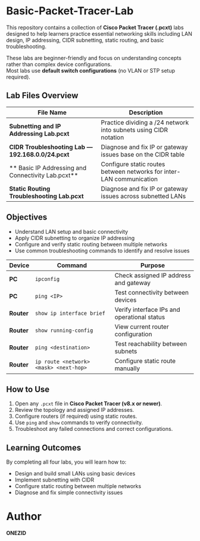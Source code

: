# Basic-Packet-Tracer-Lab

This repository contains a collection of **Cisco Packet Tracer (.pcxt)** labs designed to help learners practice essential networking skills including LAN design, IP addressing, CIDR subnetting, static routing, and basic troubleshooting.

These labs are beginner-friendly and focus on understanding concepts rather than complex device configurations.  
Most labs use **default switch configurations** (no VLAN or STP setup required).

##  Lab Files Overview

| File Name | Description |
|------------|-------------|
| **Subnetting and IP Addressing Lab.pcxt** | Practice dividing a /24 network into subnets using CIDR notation|
| **CIDR Troubleshooting Lab — 192.168.0.0/24.pcxt** | Diagnose and fix IP or gateway issues base on the CIDR table |
| ** Basic IP Addressing and Connectivity Lab.pcxt** |  Configure static routes between networks for inter-LAN communication |
| **Static Routing Troubleshooting Lab.pcxt** | Diagnose and fix IP or gateway issues across subnetted LANs |

##  Objectives

- Understand LAN setup and basic connectivity  
- Apply CIDR subnetting to organize IP addressing  
- Configure and verify static routing between multiple networks  
- Use common troubleshooting commands to identify and resolve issues


| Device | Command | Purpose |
|---------|----------|----------|
| **PC** | `ipconfig` | Check assigned IP address and gateway |
| **PC** | `ping <IP>` | Test connectivity between devices |
| **Router** | `show ip interface brief` | Verify interface IPs and operational status |
| **Router** | `show running-config` | View current router configuration |
| **Router** | `ping <destination>` | Test reachability between subnets |
| **Router** | `ip route <network> <mask> <next-hop>` | Configure static route manually |


##  How to Use

1. Open any `.pcxt` file in **Cisco Packet Tracer (v8.x or newer)**.  
2. Review the topology and assigned IP addresses.  
3. Configure routers (if required) using static routes.  
4. Use `ping` and `show` commands to verify connectivity.  
5. Troubleshoot any failed connections and correct configurations.

##  Learning Outcomes

By completing all four labs, you will learn how to:
- Design and build small LANs using basic devices  
- Implement subnetting with CIDR  
- Configure static routing between multiple networks  
- Diagnose and fix simple connectivity issues  

#  Author
**ONEZID**  

